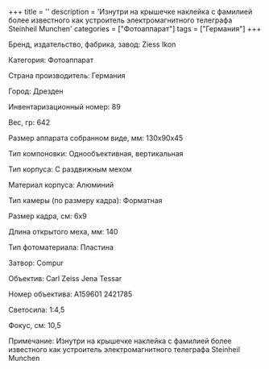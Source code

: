 +++
title = ''
description = 'Изнутри на крышечке наклейка с фамилией более известного как устроитель электромагнитного телеграфа Steinheil Munchen'
categories = ["Фотоаппарат"]
tags = ["Германия"]
+++

Бренд, издательство, фабрика, завод: Ziess Ikon

Категория: Фотоаппарат

Страна производитель: Германия

Город: Дрезден

Инвентаризационный номер: 89

Вес, гр: 642

Размер аппарата  собранном виде, мм: 130x90x45

Тип компоновки: Однообъективная, вертикальная

Тип корпуса: С раздвижным мехом

Материал корпуса: Алюминий

Тип камеры (по размеру кадра): Форматная

Размер кадра, см: 6х9

Длина открытого меха, мм: 140

Тип фотоматериала: Пластина

Затвор: Compur

Объектив: Carl Zeiss Jena Tessar

Номер объектива: A159601
2421785

Светосила: 1:4,5

Фокус, см: 10,5

Примечание: Изнутри на крышечке наклейка с фамилией более известного как устроитель электромагнитного телеграфа Steinheil Munchen

